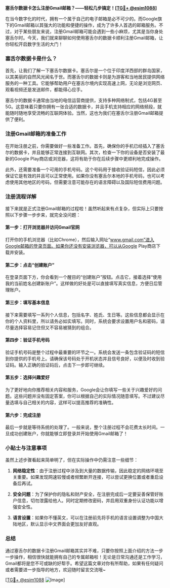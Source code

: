 **塞舌尔数据卡怎么注册Gmail邮箱？——轻松几步搞定！[[TG💪+ @esim1088](https://t.me/s/esim1088)]**

在当今数字化的时代，拥有一个属于自己的电子邮箱是必不可少的。而Google旗下的Gmail邮箱以其强大的功能和便捷的操作，成为了许多人首选的邮箱服务。不过，对于某些朋友来说，注册Gmail邮箱可能会遇到一些小麻烦，尤其是当你身处塞舌尔时。今天，我们就来聊聊如何使用塞舌尔的数据卡顺利注册Gmail邮箱，让你轻松开启数字生活的大门！

### 塞舌尔数据卡是什么？

首先，让我们了解一下塞舌尔数据卡。塞舌尔是一个位于印度洋西部的群岛国家，以其美丽的自然风光闻名于世。而塞舌尔的数据卡则是为游客和当地居民提供网络服务的一种工具。它能够帮助用户在塞舌尔境内实现高速上网，无论是浏览网页、观看视频还是发送邮件，都能得心应手。

塞舌尔的数据卡通常由当地的电信运营商提供，支持多种网络制式，包括4G甚至5G。这意味着只要你拥有一张合适的数据卡，并且手机支持相应的网络频段，就能随时随地享受流畅的互联网体验。当然，这也为我们在塞舌尔注册Gmail邮箱提供了便利。

### 注册Gmail邮箱的准备工作

在开始注册之前，你需要做好一些准备工作。首先，确保你的手机已经插入了塞舌尔的数据卡，并且能够正常连接到互联网。其次，检查一下你的设备是否安装了最新的Google Play商店或浏览器，这将有助于你在后续步骤中更顺利地完成操作。

此外，还需要准备一个可用的手机号码。这个号码用于接收验证码短信，因此必须保证它是有效的并且可以正常使用。如果你没有塞舌尔本地的手机号码，也可以考虑使用其他地区的号码，但需要注意可能存在的语言障碍以及国际短信费用问题。

### 注册流程详解

接下来就是正式注册Gmail邮箱的过程啦！虽然听起来有点复杂，但实际上只要按照以下步骤一步步来，就完全没问题：

#### 第一步：打开浏览器并访问Gmail官网

打开你的手机浏览器（比如Chrome），然后输入网址“www.gmail.com”进入Google邮箱的登录页面。如果你还没有安装浏览器，可以从Google Play商店下载并安装。

#### 第二步：点击“创建账户”

在登录页面下方，你会看到一个醒目的“创建账户”按钮。点击它，接着选择“使用我的当前姓名创建新账户”。这样做的好处是可以直接填写真实信息，方便日后管理账户。

#### 第三步：填写基本信息

接下来需要填写一系列个人信息，包括名字、姓氏、生日等。这些信息都会显示在你的个人资料里，所以请务必如实填写。同时，系统会要求设置用户名和密码，请尽量选择容易记住但又不容易被猜到的组合。

#### 第四步：验证手机号码

验证手机号码是整个过程中最重要的环节之一。系统会发送一条包含验证码的短信到你提供的手机号上。请确保该号码处于开机状态并且信号良好，以便及时收到验证码。输入正确的验证码后，点击下一步即可继续。

#### 第五步：选择兴趣爱好

为了更好地向你推荐相关内容和服务，Google会让你填写一些关于兴趣爱好的问题。这些问题并没有固定答案，你可以根据自己的实际情况随意填写。不过建议尽量选填与自己相关的内容，这样可以提高推荐的准确性。

#### 第六步：完成注册

最后一步就是等待系统的处理了。一般来说，整个注册过程不会花费太长时间。一旦成功创建账户，你就能够立即登录并开始使用Gmail邮箱了！

### 小贴士与注意事项

虽然上述步骤看起来简单明了，但在实际操作中仍需注意一些细节：

1. **网络稳定性**：由于注册过程中涉及到大量的数据传输，因此稳定的网络环境至关重要。如果发现网速较慢或者频繁断开连接，可以尝试更换位置或者重启设备后再试。
   
2. **安全问题**：为了保护你的隐私和财产安全，在注册完成后一定要妥善保管好账户信息，切勿泄露给他人。同时定期修改密码，并启用双重身份认证功能以增强安全性。

3. **语言设置**：如果你不懂英文，可以在注册前先将手机的语言设置调整为中国大陆地区，默认显示中文界面会更加友好直观。

### 总结

通过塞舌尔的数据卡注册Gmail邮箱其实并不难，只要你按照上面介绍的方法一步一步操作，相信很快就能拥有自己的专属邮箱啦！无论是日常沟通还是工作学习，Gmail都将是您不可或缺的好帮手。希望这篇文章对你有所帮助，如果有任何疑问或者需要进一步指导的地方，欢迎随时留言交流哦~

[[TG💪+ @esim1088](https://t.me/s/esim1088) ![Image](https://i.postimg.cc/4NQfJmqS/Snipaste-2025-05-13-00-14-12.png)]